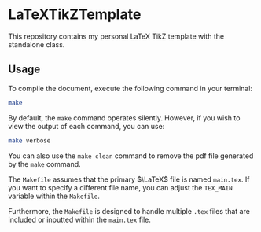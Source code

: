# LaTeXTikZTemplate
This repository contains my personal LaTeX TikZ template with the standalone class.

## Usage
To compile the document, execute the following command in your terminal:

```bash
make
```

By default, the `make` command operates silently.
However, if you wish to view the output of each command, you can use:

```bash
make verbose
```

You can also use the `make clean` command to remove the pdf file generated by the `make` command.

The `Makefile` assumes that the primary $\LaTeX$ file is named `main.tex`. 
If you want to specify a different file name, you can adjust the `TEX_MAIN` variable within the `Makefile`.

Furthermore, the `Makefile` is designed to handle multiple `.tex` files that are included or inputted within the `main.tex` file.

